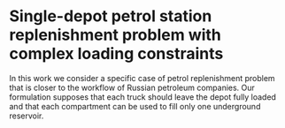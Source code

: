 # Single-depot petrol station replenishment problem with complex loading constraints

In this work we consider a specific case of petrol replenishment problem that is closer to the
workflow of Russian petroleum companies. Our formulation supposes that each
truck should leave the depot fully loaded and that each compartment can be
used to fill only one underground reservoir.
